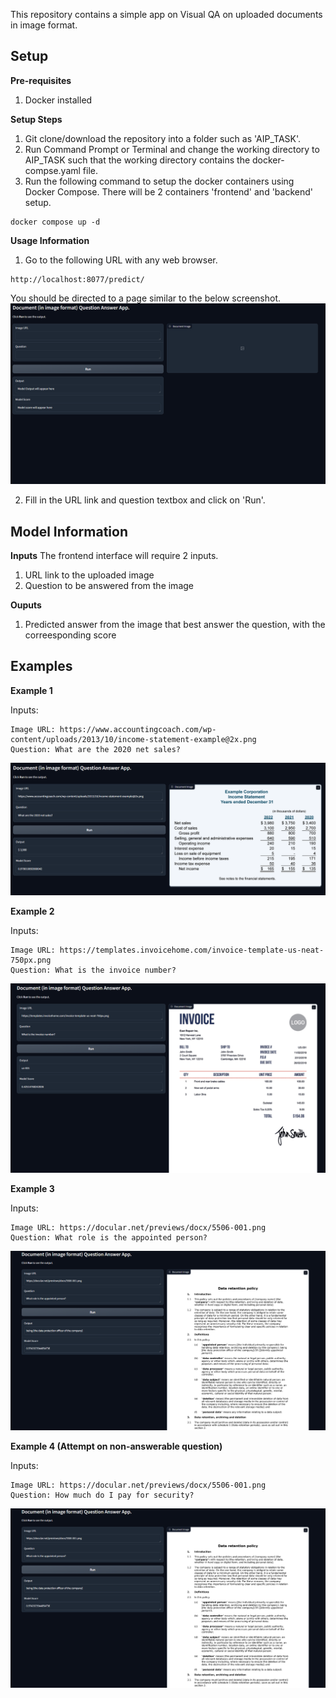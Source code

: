 This repository contains a simple app on Visual QA on uploaded documents in image format.

## Setup
**Pre-requisites**
1) Docker installed

**Setup Steps**
1) Git clone/download the repository into a folder such as 'AIP_TASK'.
2) Run Command Prompt or Terminal and change the working directory to AIP_TASK such that the working directory contains the docker-compse.yaml file.
3) Run the following command to setup the docker containers using Docker Compose. There will be 2 containers 'frontend' and 'backend' setup.
```
docker compose up -d
```

**Usage Information**
1) Go to the following URL with any web browser.
```
http://localhost:8077/predict/
```
You should be directed to a page similar to the below screenshot.
![interface](https://github.com/wongjl/AIP_Task/blob/main/images/interface.png)

2) Fill in the URL link and question textbox and click on 'Run'.

## Model Information
**Inputs**
The frontend interface will require 2 inputs.
1) URL link to the uploaded image
2) Question to be answered from the image

**Ouputs**
1) Predicted answer from the image that best answer the question, with the correesponding score

## Examples
**Example 1**

Inputs:
```
Image URL: https://www.accountingcoach.com/wp-content/uploads/2013/10/income-statement-example@2x.png
Question: What are the 2020 net sales?
```

![example1](https://github.com/wongjl/AIP_Task/blob/main/images/example1.png)

**Example 2**

Inputs:
```
Image URL: https://templates.invoicehome.com/invoice-template-us-neat-750px.png
Question: What is the invoice number?
```

![example2](https://github.com/wongjl/AIP_Task/blob/main/images/example2.png)

**Example 3**

Inputs:
```
Image URL: https://docular.net/previews/docx/5506-001.png
Question: What role is the appointed person?
```

![example3](https://github.com/wongjl/AIP_Task/blob/main/images/example3.png)

**Example 4 (Attempt on non-answerable question)**

Inputs:
```
Image URL: https://docular.net/previews/docx/5506-001.png
Question: How much do I pay for security? 
```

![example3](https://github.com/wongjl/AIP_Task/blob/main/images/example3.png)
